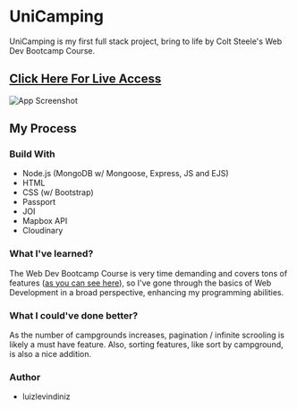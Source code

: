 # UniCamping
UniCamping is my first full stack project, bring to life by Colt Steele's Web Dev Bootcamp Course. 

## [Click Here For Live Access](https://unicampin.onrender.com/)

![App Screenshot](https://res.cloudinary.com/dimqowdvh/image/upload/v1690561715/wpt8kzmyg7ftjwa3tst6.png)

## My Process

### Build With
 - Node.js (MongoDB w/ Mongoose, Express, JS and EJS)
 - HTML
 - CSS (w/ Bootstrap)
 - Passport
 - JOI
 - Mapbox API
 - Cloudinary

### What I've learned?
The Web Dev Bootcamp Course is very time demanding and covers tons of features ([as you can see here](https://www.udemy.com/course/the-web-developer-bootcamp/)), so I've gone through the basics of 
Web Development in a broad perspective, enhancing my programming abilities. 

### What I could've done better?
As the number of campgrounds increases, pagination / infinite scrooling is likely a must have feature. Also, sorting features, like
sort by campground, is also a nice addition. 

### Author

- luizlevindiniz


